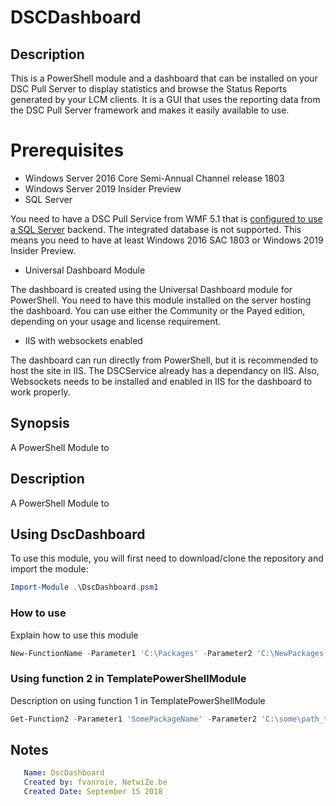 # DSCDashboard

## Description

This is a PowerShell module and a dashboard that can be installed on your DSC Pull Server to display statistics and browse the Status Reports generated by your LCM clients.
It is a GUI that uses the reporting data from the DSC Pull Server framework and makes it easily available to use.

# Prerequisites

- Windows Server 2016 Core Semi-Annual Channel release 1803
- Windows Server 2019 Insider Preview
- SQL Server

You need to have a DSC Pull Service from WMF 5.1 that is [configured to use a SQL Server](https://blogs.technet.microsoft.com/askpfeplat/2018/07/09/configuring-a-powershell-dsc-web-pull-server-to-use-sql-database/)
backend. The integrated database is not supported. This means you need to have at least Windows 2016 SAC 1803 or Windows 2019 Insider Preview.

- Universal Dashboard Module

The dashboard is created using the Universal Dashboard module for PowerShell. You need to have this module installed on the server hosting the dashboard.
You can use either the Community or the Payed edition, depending on your usage and license requirement.

- IIS with websockets enabled

The dashboard can run directly from PowerShell, but it is recommended to host the site in IIS. The DSCService already has a dependancy on IIS.
Also, Websockets needs to be installed and enabled in IIS for the dashboard to work properly.

## Synopsis

A PowerShell Module to

## Description

A PowerShell Module to

## Using DscDashboard

To use this module, you will first need to download/clone the repository and import the module:

```powershell
Import-Module .\DscDashboard.psm1
```

### How to use

Explain how to use this module

```powershell
New-FunctionName -Parameter1 'C:\Packages' -Parameter2 'C:\NewPackages'
```

### Using function 2 in TemplatePowerShellModule

Description on using function 1 in TemplatePowerShellModule

```powershell
Get-Function2 -Parameter1 'SomePackageName' -Parameter2 'C:\some\path_to_folder_containing_packages'
```

## Notes

```yaml
   Name: DscDashboard
   Created by: fvanroie, NetwiZe.be
   Created Date: September 15 2018
```